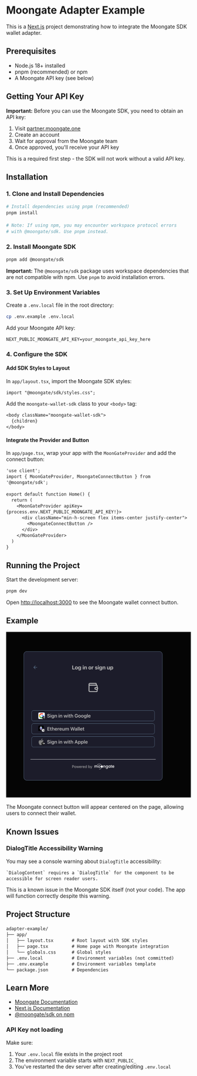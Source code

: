 # Moongate Adapter Example

This is a [Next.js](https://nextjs.org) project demonstrating how to integrate the Moongate SDK wallet adapter.

## Prerequisites

- Node.js 18+ installed
- pnpm (recommended) or npm
- A Moongate API key (see below)

## Getting Your API Key

**Important:** Before you can use the Moongate SDK, you need to obtain an API key:

1. Visit [partner.moongate.one](https://partner.moongate.one)
2. Create an account
3. Wait for approval from the Moongate team
4. Once approved, you'll receive your API key

This is a required first step - the SDK will not work without a valid API key.

## Installation

### 1. Clone and Install Dependencies

```bash
# Install dependencies using pnpm (recommended)
pnpm install

# Note: If using npm, you may encounter workspace protocol errors
# with @moongate/sdk. Use pnpm instead.
```

### 2. Install Moongate SDK

```bash
pnpm add @moongate/sdk
```

**Important:** The `@moongate/sdk` package uses workspace dependencies that are not compatible with npm. Use `pnpm` to avoid installation errors.

### 3. Set Up Environment Variables

Create a `.env.local` file in the root directory:

```bash
cp .env.example .env.local
```

Add your Moongate API key:

```
NEXT_PUBLIC_MOONGATE_API_KEY=your_moongate_api_key_here
```

### 4. Configure the SDK

#### Add SDK Styles to Layout

In `app/layout.tsx`, import the Moongate SDK styles:

```tsx
import "@moongate/sdk/styles.css";
```

Add the `moongate-wallet-sdk` class to your `<body>` tag:

```tsx
<body className="moongate-wallet-sdk">
  {children}
</body>
```

#### Integrate the Provider and Button

In `app/page.tsx`, wrap your app with the `MoonGateProvider` and add the connect button:

```tsx
'use client';
import { MoonGateProvider, MoongateConnectButton } from '@moongate/sdk';

export default function Home() {
  return (
    <MoonGateProvider apiKey={process.env.NEXT_PUBLIC_MOONGATE_API_KEY!}>
      <div className="min-h-screen flex items-center justify-center">
        <MoongateConnectButton />
      </div>
    </MoonGateProvider>
  )
}
```

## Running the Project

Start the development server:

```bash
pnpm dev
```

Open [http://localhost:3000](http://localhost:3000) to see the Moongate wallet connect button.

## Example

![Moongate Connect Button](./image.png)

The Moongate connect button will appear centered on the page, allowing users to connect their wallet.

## Known Issues

### DialogTitle Accessibility Warning

You may see a console warning about `DialogTitle` accessibility:

```
`DialogContent` requires a `DialogTitle` for the component to be accessible for screen reader users.
```

This is a known issue in the Moongate SDK itself (not your code). The app will function correctly despite this warning.

## Project Structure

```
adapter-example/
├── app/
│   ├── layout.tsx       # Root layout with SDK styles
│   ├── page.tsx         # Home page with Moongate integration
│   └── globals.css      # Global styles
├── .env.local           # Environment variables (not committed)
├── .env.example         # Environment variables template
└── package.json         # Dependencies
```

## Learn More

- [Moongate Documentation](https://docs.moongate.com)
- [Next.js Documentation](https://nextjs.org/docs)
- [@moongate/sdk on npm](https://www.npmjs.com/package/@moongate/sdk)


### API Key not loading

Make sure:
1. Your `.env.local` file exists in the project root
2. The environment variable starts with `NEXT_PUBLIC_`
3. You've restarted the dev server after creating/editing `.env.local`
